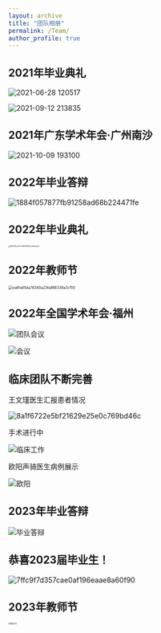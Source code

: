 ```yaml
---
layout: archive
title: "团队相册"
permalink: /Team/
author_profile: true
---
```


## 2021年毕业典礼

![2021-06-28 120517](https://typoraybk.oss-cn-guangzhou.aliyuncs.com/2021-06-28%20120517.jpg)

![2021-09-12 213835](https://typoraybk.oss-cn-guangzhou.aliyuncs.com/2021-09-12%20213835.jpg)



## 2021年广东学术年会·广州南沙

![2021-10-09 193100](https://typoraybk.oss-cn-guangzhou.aliyuncs.com/2021-10-09%20193100.jpg)



## 2022年毕业答辩

![1884f057877fb91258ad68b224471fe](https://typoraybk.oss-cn-guangzhou.aliyuncs.com/1884f057877fb91258ad68b224471fe.jpg)



## 2022年毕业典礼

<img src="https://typoraybk.oss-cn-guangzhou.aliyuncs.com/ff8b13feaf72c584180ffde3d45a5a1.jpg" alt="ff8b13feaf72c584180ffde3d45a5a1" style="zoom: 25%;" />



## 2022年教师节

<img src="https://typoraybk.oss-cn-guangzhou.aliyuncs.com/ea6fa85da76340a23fa866339a3c150.jpg" alt="ea6fa85da76340a23fa866339a3c150" style="zoom: 50%;" />



## 2022年全国学术年会·福州

![团队会议](https://typoraybk.oss-cn-guangzhou.aliyuncs.com/%E5%9B%A2%E9%98%9F%E4%BC%9A%E8%AE%AE.jpg)

![会议](https://typoraybk.oss-cn-guangzhou.aliyuncs.com/%E4%BC%9A%E8%AE%AE.jpg)



## 临床团队不断完善

王文瑾医生汇报患者情况

![8a1f6722e5bf21629e25e0c769bd46c](https://typoraybk.oss-cn-guangzhou.aliyuncs.com/8a1f6722e5bf21629e25e0c769bd46c.jpg)

手术进行中

![临床工作](https://typoraybk.oss-cn-guangzhou.aliyuncs.com/%E4%B8%B4%E5%BA%8A%E5%B7%A5%E4%BD%9C.jpg)

欧阳声骑医生病例展示

![欧阳](https://typoraybk.oss-cn-guangzhou.aliyuncs.com/%E6%AC%A7%E9%98%B3.jpg)

## 2023年毕业答辩

![毕业答辩](https://typoraybk.oss-cn-guangzhou.aliyuncs.com/%E6%AF%95%E4%B8%9A%E7%AD%94%E8%BE%A9.jpg)



## 恭喜2023届毕业生！

![7ffc9f7d357cae0af196eaae8a60f90](https://typoraybk.oss-cn-guangzhou.aliyuncs.com/7ffc9f7d357cae0af196eaae8a60f90.jpg)



## 2023年教师节

<img src="https://typoraybk.oss-cn-guangzhou.aliyuncs.com/%E6%95%99%E5%AE%A4%E8%8A%822.jpg" alt="教室节2" style="zoom: 25%;" />













